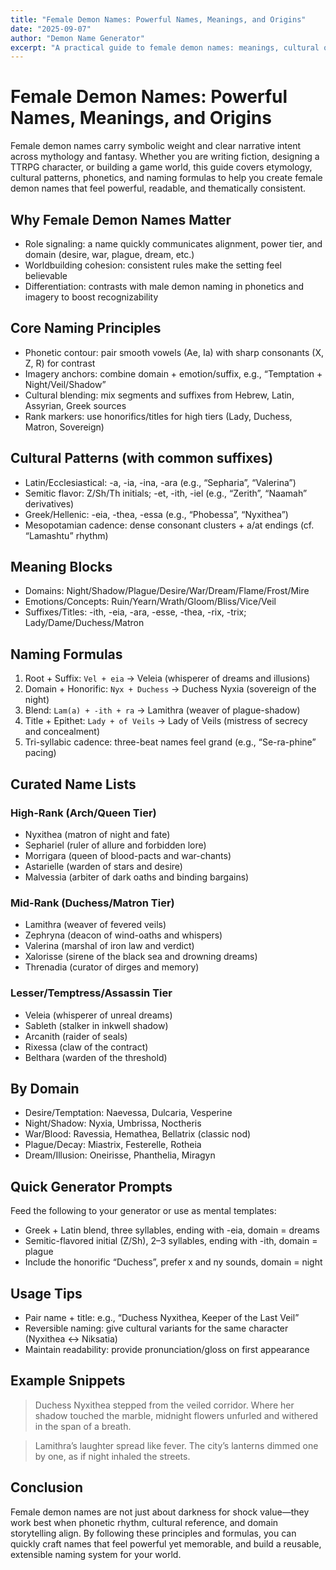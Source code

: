 ```yaml
---
title: "Female Demon Names: Powerful Names, Meanings, and Origins"
date: "2025-09-07"
author: "Demon Name Generator"
excerpt: "A practical guide to female demon names: meanings, cultural origins, naming formulas, and curated lists for writers, worldbuilders, and game designers."
---
```


# Female Demon Names: Powerful Names, Meanings, and Origins

Female demon names carry symbolic weight and clear narrative intent across mythology and fantasy. Whether you are writing fiction, designing a TTRPG character, or building a game world, this guide covers etymology, cultural patterns, phonetics, and naming formulas to help you create female demon names that feel powerful, readable, and thematically consistent.

## Why Female Demon Names Matter

- Role signaling: a name quickly communicates alignment, power tier, and domain (desire, war, plague, dream, etc.)
- Worldbuilding cohesion: consistent rules make the setting feel believable
- Differentiation: contrasts with male demon naming in phonetics and imagery to boost recognizability

## Core Naming Principles

- Phonetic contour: pair smooth vowels (Ae, Ia) with sharp consonants (X, Z, R) for contrast
- Imagery anchors: combine domain + emotion/suffix, e.g., “Temptation + Night/Veil/Shadow”
- Cultural blending: mix segments and suffixes from Hebrew, Latin, Assyrian, Greek sources
- Rank markers: use honorifics/titles for high tiers (Lady, Duchess, Matron, Sovereign)

## Cultural Patterns (with common suffixes)

- Latin/Ecclesiastical: -a, -ia, -ina, -ara (e.g., “Sepharia”, “Valerina”)
- Semitic flavor: Z/Sh/Th initials; -et, -ith, -iel (e.g., “Zerith”, “Naamah” derivatives)
- Greek/Hellenic: -eia, -thea, -essa (e.g., “Phobessa”, “Nyxithea”)
- Mesopotamian cadence: dense consonant clusters + a/at endings (cf. “Lamashtu” rhythm)

## Meaning Blocks

- Domains: Night/Shadow/Plague/Desire/War/Dream/Flame/Frost/Mire
- Emotions/Concepts: Ruin/Yearn/Wrath/Gloom/Bliss/Vice/Veil
- Suffixes/Titles: -ith, -eia, -ara, -esse, -thea, -rix, -trix; Lady/Dame/Duchess/Matron

## Naming Formulas

1) Root + Suffix: `Vel + eia` → Veleia (whisperer of dreams and illusions)
2) Domain + Honorific: `Nyx + Duchess` → Duchess Nyxia (sovereign of the night)
3) Blend: `Lam(a) + -ith + ra` → Lamithra (weaver of plague-shadow)
4) Title + Epithet: `Lady + of Veils` → Lady of Veils (mistress of secrecy and concealment)
5) Tri-syllabic cadence: three-beat names feel grand (e.g., “Se-ra-phine” pacing)

## Curated Name Lists

### High-Rank (Arch/Queen Tier)
- Nyxithea (matron of night and fate)
- Sephariel (ruler of allure and forbidden lore)
- Morrigara (queen of blood-pacts and war-chants)
- Astarielle (warden of stars and desire)
- Malvessia (arbiter of dark oaths and binding bargains)

### Mid-Rank (Duchess/Matron Tier)
- Lamithra (weaver of fevered veils)
- Zephryna (deacon of wind-oaths and whispers)
- Valerina (marshal of iron law and verdict)
- Xalorisse (sirene of the black sea and drowning dreams)
- Threnadia (curator of dirges and memory)

### Lesser/Temptress/Assassin Tier
- Veleia (whisperer of unreal dreams)
- Sableth (stalker in inkwell shadow)
- Arcanith (raider of seals)
- Rixessa (claw of the contract)
- Belthara (warden of the threshold)

## By Domain

- Desire/Temptation: Naevessa, Dulcaria, Vesperine
- Night/Shadow: Nyxia, Umbrissa, Noctheris
- War/Blood: Ravessia, Hemathea, Bellatrix (classic nod)
- Plague/Decay: Miastrix, Festerelle, Rotheia
- Dream/Illusion: Oneirisse, Phanthelia, Miragyn

## Quick Generator Prompts

Feed the following to your generator or use as mental templates:
- Greek + Latin blend, three syllables, ending with -eia, domain = dreams
- Semitic-flavored initial (Z/Sh), 2–3 syllables, ending with -ith, domain = plague
- Include the honorific “Duchess”, prefer x and ny sounds, domain = night

## Usage Tips

- Pair name + title: e.g., “Duchess Nyxithea, Keeper of the Last Veil”
- Reversible naming: give cultural variants for the same character (Nyxithea ↔ Niksatia)
- Maintain readability: provide pronunciation/gloss on first appearance

## Example Snippets

> Duchess Nyxithea stepped from the veiled corridor. Where her shadow touched the marble, midnight flowers unfurled and withered in the span of a breath.

> Lamithra’s laughter spread like fever. The city’s lanterns dimmed one by one, as if night inhaled the streets.

## Conclusion

Female demon names are not just about darkness for shock value—they work best when phonetic rhythm, cultural reference, and domain storytelling align. By following these principles and formulas, you can quickly craft names that feel powerful yet memorable, and build a reusable, extensible naming system for your world.
